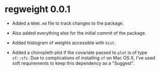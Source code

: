 # regweight 0.0.1

* Added a `NEWS.md` file to track changes to the package.

* Also added everything else for the initial commit of the package.

* Added histogram of weights accessible with `hist`.

* Added a choropleth plot if the covariate passed to `plot` is of type `sf::sfc`. Due to complications of installing `sf` on Mac OS X, I've used soft requirements to keep this dependency as a "Suggest".